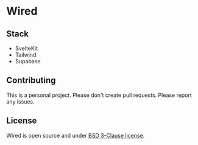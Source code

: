 # Wired

## Stack

* SvelteKit
* Tailwind
* Supabase

## Contributing

This is a personal project. Please don't create pull requests. Please report any issues.

## License

Wired is open source and under [BSD 3-Clause license](./LICENSE).
